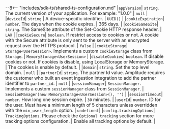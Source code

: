 --8<-- "includes/sdk-ts/shared-ts-configuration.md"
    |`appVersion`| `string`. The current version of your application. For example: "1.0.0" | `null` |
    |`deviceId`| `string` | A device-specific identifier. | `UUID()` |
    |`cookieExpiration`| `number`. The days when the cookie expires. | 365 days. |
    |`cookieSameSite`| `string`. The SameSite attribute of the Set-Cookie HTTP response header. | `LAX` |
    |`cookieSecure`| `boolean`. If restrict access to cookies or not. A cookie with the Secure attribute is only sent to the server with an encrypted request over the HTTPS protocol. | `false` |
    |`cookieStorage`| `Storage<UserSession>`. Implements a custom `cookieStorage` class from `Storage`. | `MemoryStorage<UserSession>` |
    |`disableCookies`| `boolean`. If disable cookies or not. If cookies is disable, using LocalStorage or MemoryStorage. | The cookies is enable by default. |
    |`domain`| `string`. Set the top level domain. | `null` |
    |`partnerId`| `string`. The partner Id value. Amplitude requires the customer who built an event ingestion integration to add the partner identifier to `partner_id`. | `null` |
    |`sessionManager`| `SessionManager`. Implements a custom `sessionManager` class from `SessionManager`. | `SessionManager(new MemoryStorage<UserSession>(), '')` |
    |`sessionTimeout`| `number`. How long one session expire. | `30` minutes. |
    |`userId`| `number`. ID for the user. Must have a minimum length of 5 characters unless overridden with the `min_user_length` option. | `undefined` |
    |`config.trackingOptions`| `TrackingOptions`. Please check the `Optional tracking` section for more tracking options configuration. | Enable all tracking options by default. |
    